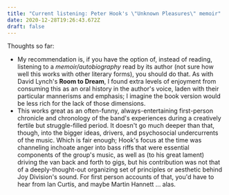 ```yaml
---
title: "Current listening: Peter Hook's \"Unknown Pleasures\" memoir"
date: 2020-12-28T19:26:43.672Z
draft: false
---
```

Thoughts so far:

* My recommendation is, if you have the option of, instead of reading, listening to a *memoir/autobiography* read by its author (not sure how well this works with other literary forms), you should do that. As with David Lynch's **Room to Dream**, I found extra levels of enjoyment from consuming this as an oral history in the author's voice, laden with their particular mannerisms and emphasis; I imagine the book version would be less rich for the lack of those dimensions.
* This works great as an often-funny, always-entertaining first-person chronicle and chronology of the band's experiences during a creatively fertile but struggle-filled period. It doesn't go much deeper than that, though, into the bigger ideas, drivers, and psychosocial undercurrents of the music. Which is fair enough; Hook's focus at the time was channeling inchoate anger into bass riffs that were essential components of the group's music, as well as (to his great lament) driving the van back and forth to gigs, but his contribution was not that of a deeply-thought-out organizing set of principles or aesthetic behind Joy Division's sound. For first person accounts of that, you'd have to hear from Ian Curtis, and maybe Martin Hannett ... alas.